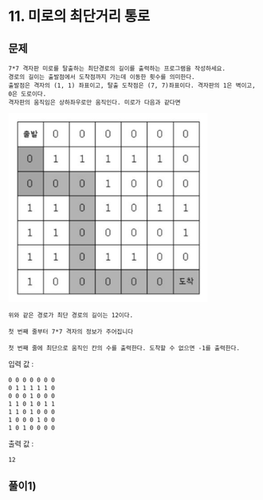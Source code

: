 # 11. 미로의 최단거리 통로
## 문제
```
7*7 격자판 미로를 탈출하는 최단경로의 길이를 출력하는 프로그램을 작성하세요.
경로의 길이는 출발점에서 도착점까지 가는데 이동한 횟수를 의미한다.
출발점은 격자의 (1, 1) 좌표이고, 탈출 도착점은 (7, 7)좌표이다. 격자판의 1은 벽이고, 0은 도로이다.
격자판의 움직임은 상하좌우로만 움직인다. 미로가 다음과 같다면
```

<img src="/algorithm/inflearn_java_풀이/img/미로탐색%20문제.png" width="400px">

```
위와 같은 경로가 최단 경로의 길이는 12이다.

첫 번째 줄부터 7*7 격자의 정보가 주어집니다

첫 번째 줄에 최단으로 움직인 칸의 수를 출력한다. 도착할 수 없으면 -1를 출력한다.
```


입력 값 :
```
0 0 0 0 0 0 0
0 1 1 1 1 1 0
0 0 0 1 0 0 0
1 1 0 1 0 1 1
1 1 0 1 0 0 0
1 0 0 0 1 0 0
1 0 1 0 0 0 0

```

출력 값 :
```
12
```

## 풀이1) 
